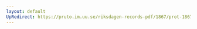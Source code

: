 ```yaml
---
layout: default
UpRedirect: https://pruto.im.uu.se/riksdagen-records-pdf/1867/prot-1867--ak--227/prot-1867--ak--227_024.pdf
---
```

